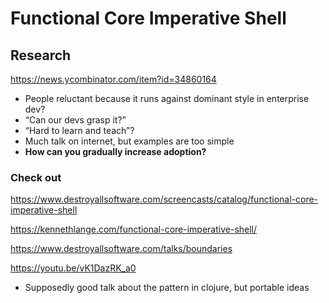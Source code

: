 # Functional Core Imperative Shell

## Research

https://news.ycombinator.com/item?id=34860164
- People reluctant because it runs against dominant style in enterprise dev?
- “Can our devs grasp it?”
- “Hard to learn and teach”?
- Much talk on internet, but examples are too simple
- **How can you gradually increase adoption?**

### Check out
https://www.destroyallsoftware.com/screencasts/catalog/functional-core-imperative-shell

https://kennethlange.com/functional-core-imperative-shell/

https://www.destroyallsoftware.com/talks/boundaries 

https://youtu.be/vK1DazRK_a0
- Supposedly good talk about the pattern in clojure, but portable ideas